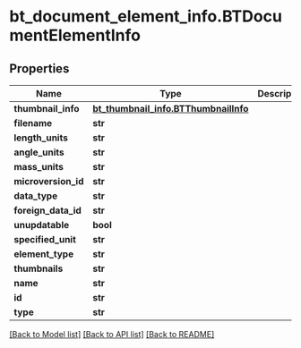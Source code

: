 # bt_document_element_info.BTDocumentElementInfo

## Properties
Name | Type | Description | Notes
------------ | ------------- | ------------- | -------------
**thumbnail_info** | [**bt_thumbnail_info.BTThumbnailInfo**](BTThumbnailInfo.md) |  | [optional] 
**filename** | **str** |  | [optional] 
**length_units** | **str** |  | [optional] 
**angle_units** | **str** |  | [optional] 
**mass_units** | **str** |  | [optional] 
**microversion_id** | **str** |  | [optional] 
**data_type** | **str** |  | [optional] 
**foreign_data_id** | **str** |  | [optional] 
**unupdatable** | **bool** |  | [optional] 
**specified_unit** | **str** |  | [optional] 
**element_type** | **str** |  | [optional] 
**thumbnails** | **str** |  | [optional] 
**name** | **str** |  | [optional] 
**id** | **str** |  | [optional] 
**type** | **str** |  | [optional] 

[[Back to Model list]](../README.md#documentation-for-models) [[Back to API list]](../README.md#documentation-for-api-endpoints) [[Back to README]](../README.md)


